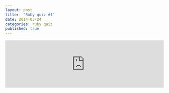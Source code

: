 ```yaml
---
layout: post
title:  "Ruby quiz #1"
date: 2014-03-24
categories: ruby quiz
published: true
---
```


<iframe width="100%" scrolling="no" src="http://gistroll.com/rolls/1/assessments/new" frameborder="0" allowfullscreen></iframe>

<script type="text/javascript">
(function() {
var dsq = document.createElement('script'); dsq.type = 'text/javascript'; dsq.async = true;
dsq.src = '//gistroll.dev/assets/iframe.js';
(document.getElementsByTagName('head')[0] || document.getElementsByTagName('body')[0]).appendChild(dsq);
})();
</script>
